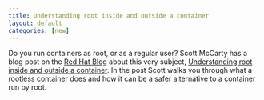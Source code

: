 ```yaml
---
title: Understanding root inside and outside a container 
layout: default
categories: [new]
---
```


Do you run containers as root, or as a regular user?  Scott McCarty has a blog post on the [Red Hat Blog](https://www.redhat.com/en/blog) about this very subject,  [Understanding root inside and outside a container](https://www.redhat.com/en/blog/understanding-root-inside-and-outside-container).  In the post Scott walks you through what a rootless container does and how it can be a safer alternative to a container run by root.
